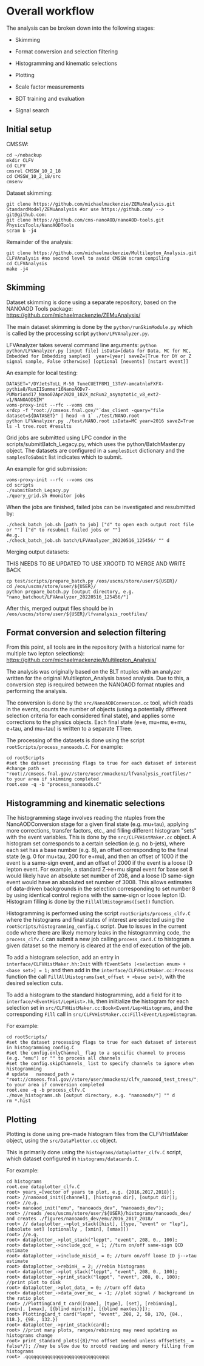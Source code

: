 # Overall workflow

The analysis can be broken down into the following stages:

- Skimming

- Format conversion and selection filtering

- Histogramming and kinematic selections

- Plotting

- Scale factor measurements

- BDT training and evaluation

- Signal search

## Initial setup

CMSSW:
```
cd ~/nobackup
mkdir CLFV
cd CLFV
cmsrel CMSSW_10_2_18
cd CMSSW_10_2_18/src
cmsenv
```

Dataset skimming:
```
git clone https://github.com/michaelmackenzie/ZEMuAnalysis.git StandardModel/ZEMuAnalysis #or use https://github.com/ --> git@github.com:
git clone https://github.com/cms-nanoAOD/nanoAOD-tools.git PhysicsTools/NanoAODTools
scram b -j4
```

Remainder of the analysis:
```
git clone https://github.com/michaelmackenzie/Multilepton_Analysis.git CLFVAnalysis #no second level to avoid CMSSW scram compiling
cd CLFVAnalysis
make -j4
```

## Skimming

Dataset skimming is done using a separate repository, based on the NANOAOD Tools package:
https://github.com/michaelmackenzie/ZEMuAnalysis/

The main dataset skimming is done by the `python/runSkimModule.py` which is called by the
processing script `python/LFVAnalyzer.py`.

LFVAnalyzer takes several command line arguments:
`python python/LFVAnalyzer.py [input file] isData=[data for Data, MC for MC, Embedded for Embedding sampled]  year=[year] saveZ=[True for DY or Z signal sample, False otherwise] [optional [nevents] [nstart event]]`

An example for local testing:
```
DATASET="/DYJetsToLL_M-50_TuneCUETP8M1_13TeV-amcatnloFXFX-pythia8/RunIISummer16NanoAODv7-PUMoriond17_Nano02Apr2020_102X_mcRun2_asymptotic_v8_ext2-v1/NANOAODSIM"
voms-proxy-init --rfc --voms cms
xrdcp -f "root://cmseos.fnal.gov/"`das_client -query="file dataset=${DATASET}" | head -n 1` ./test/NANO.root
python LFVAnalyzer.py ./test/NANO.root isData=MC year=2016 saveZ=True
ls -l tree.root #results
```

Grid jobs are submitted using LPC condor in the scripts/submitBatch_Legacy.py, which uses the python/BatchMaster.py object.
The datasets are configured in a `samplesDict` dictionary and the `samplesToSubmit` list indicates which to submit.

An example for grid submission:
```
voms-proxy-init --rfc --voms cms
cd scripts
./submitBatch_Legacy.py
./query_grid.sh #monitor jobs
```

When the jobs are finished, failed jobs can be investigated and resubmitted by:
```
./check_batch_job.sh [path to job] ["d" to open each output root file or ""] ["d" to resubmit failed jobs or ""]
#e.g.
./check_batch_job.sh batch/LFVAnalyzer_20220516_125456/ "" d
```

Merging output datasets:

THIS NEEDS TO BE UPDATED TO USE XROOTD TO MERGE AND WRITE BACK

```
cp test/scripts/prepare_batch.py /eos/uscms/store/user/${USER}/
cd /eos/uscms/store/user/${USER}/
python prepare_batch.py [output directory, e.g. "nano_batchout/LFVAnalyzer_20220516_125456/"]
```

After this, merged output files should be in `/eos/uscms/store/user/${USER}/lfvanalysis_rootfiles/`

## Format conversion and selection filtering

From this point, all tools are in the repository (with a historical name for multiple two lepton selections):
https://github.com/michaelmackenzie/Multilepton_Analysis/

The analysis was originally based on the BLT ntuples with an analyzer written for the original Multilepton_Analysis
based analysis. Due to this, a conversion step is required between the NANOAOD format ntuples and performing the
analysis.

The conversion is done by the `src/NanoAODConversion.cc` tool, which reads in the events, counts the number of
objects (using a potentially different selection criteria for each considered final state), and applies some
corrections to the physics objects. Each final state (e+e, mu+mu, e+mu, e+tau, and mu+tau) is written to a separate
TTree.

The processing of the datasets is done using the script `rootScripts/process_nanoaods.C`. For example:
```
cd rootScripts
#set the dataset processing flags to true for each dataset of interest
#change path = "root://cmseos.fnal.gov//store/user/mmackenz/lfvanalysis_rootfiles/" to your area if skimming completed
root.exe -q -b "process_nanoaods.C"
```


## Histogramming and kinematic selections

The histogramming stage involves reading the ntuples from the NanoAODConversion stage for a given final
state (e.g. mu+tau), applying more corrections, transfer factors, etc., and filling different histogram
"sets" with the event variables. This is done by the `src/CLFVHistMaker.cc` object. A histogram set corresponds
to a certain selection (e.g. no b-jets), where each set has a base number (e.g. 8), an offset corresponding to
the final state (e.g. 0 for mu+tau, 200 for e+mu), and then an offset of 1000 if the event is a same-sign event,
and an offset of 2000 if the event is a loose ID lepton event. For example, a standard Z->e+mu signal event for base
set 8 would likely have an absolute set number of 208, and a loose ID same-sign event would have an absoluted set
number of 3008. This allows estimates of data-driven backgrounds in the selection corresponding to set number 8 by
using identical control regions with the same-sign or loose lepton ID. Histogram filling is done by the
`FillAllHistograms([set])` function.

Histogramming is performed using the script `rootScripts/process_clfv.C` where the histograms and final
states of interest are selected using the `rootScripts/histogramming_config.C` script. Due to issues in the
current code where there are likely memory leaks in the histogramming code, the `process_clfv.C` can submit
a new job calling `process_card.C` to histogram a given dataset so the memory is cleared at the end of
execution of the job.

To add a histogram selection, add an entry in `interface/CLFVHistMaker.hh:Init` with `fEventSets [<selection enum> + <base set>] = 1;`
and then add in the `interface/CLFVHistMaker.cc:Process` function the call `FillAllHistograms(set_offset + <base set>)`, with
the desired selection cuts.

To add a histogram to the standard histogramming, add a field for it to `interface/<EventHist/LepHist>.hh`, then iniitialize
the histogram for each selection set in `src/CLFVHistMaker.cc:Book<Event/Lep>Histograms`, and the corresponding `Fill` call
in `src/CLFVHistMaker.cc:Fill<Event/Lep>Histogram`.

For example:
```
cd rootScripts/
#set the dataset processing flags to true for each dataset of interest in histogramming_config.C
#set the config.onlyChannel_ flag to a specific channel to process (e.g. "emu") or "" to process all channels
#set the config.skipChannels_ list to specify channels to ignore when histogramming
# update   nanoaod_path = "root://cmseos.fnal.gov//store/user/mmackenz/clfv_nanoaod_test_trees/"; to your area if conversion completed
root.exe -q -b process_clfv.C
./move_histograms.sh [output directory, e.g. "nanoaods/"] "" d
rm *.hist
```

## Plotting

Plotting is done using pre-made histogram files from the CLFVHistMaker object, using the `src/DataPlotter.cc` object.

This is primarily done using the `histograms/dataplotter_clfv.C` script, which dataset configured in `histograms/datacards.C`.

For example:
```
cd histograms
root.exe dataplotter_clfv.C
root> years_=[vector of years to plot, e.g. {2016,2017,2018}];
root> //nanoaod_init([channel], [histogram dir], [output dir]);
root> //e.g.
root> nanoaod_init("emu", "nanoaods_dev", "nanoaods_dev");
root> //reads /eos/uscms/store/user/${USER}/histograms/nanoaods_dev/ and creates ./figures/nanoaods_dev/emu/2016_2017_2018/
root> // dataplotter_->plot_stack([hist], [type, "event" or "lep"], [absolute set] [optionally , [xmin], [xmax]])
root> //e.g.
root> dataplotter_->plot_stack("leppt", "event", 208, 0., 100);
root> dataplotter_->include_qcd_ = 1; //turn on/off same-sign QCD estimate
root> dataplotter_->include_misid_ = 0; //turn on/off loose ID j-->tau estimate
root> dataplotter_->rebinH_ = 2; //rebin histograms
root> dataplotter_->plot_stack("leppt", "event", 208, 0., 100);
root> dataplotter_->print_stack("leppt", "event", 208, 0., 100); //print plot to disk
root> dataplotter_->plot_data_ = 0; //turn off data
root> dataplotter_->data_over_mc_ = -1; //plot signal / background in the ratio plot
root> //PlottingCard_t card([name], [type], [set], [rebinning], [xmin], [xmax], [{blind min(s)}], [{blind max(es)}]);
root> PlottingCard_t card("lepm", "event", 208, 2, 50, 170, {84., 118.}, {98., 132.})
root> dataplotter_->print_stack(card);
root> //print many plots, ranges/rebinning may need updating as histograms change
root> print_standard_plots({8}/*no offset needed unless offsetSets_ = false*/); //may be slow due to xrootd reading and memory filling from histograms
root> .qqqqqqqqqqqqqqqqqqqqqqqqqqqqqqq
```